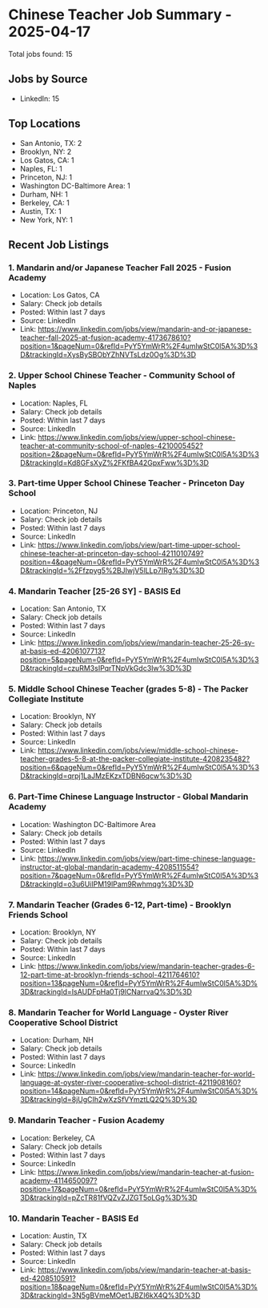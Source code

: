 # Chinese Teacher Job Summary - 2025-04-17

Total jobs found: 15

## Jobs by Source

- LinkedIn: 15

## Top Locations

- San Antonio, TX: 2
- Brooklyn, NY: 2
- Los Gatos, CA: 1
- Naples, FL: 1
- Princeton, NJ: 1
- Washington DC-Baltimore Area: 1
- Durham, NH: 1
- Berkeley, CA: 1
- Austin, TX: 1
- New York, NY: 1

## Recent Job Listings

### 1. Mandarin and/or Japanese Teacher Fall 2025 - Fusion Academy
- Location: Los Gatos, CA
- Salary: Check job details
- Posted: Within last 7 days
- Source: LinkedIn
- Link: https://www.linkedin.com/jobs/view/mandarin-and-or-japanese-teacher-fall-2025-at-fusion-academy-4173678610?position=1&pageNum=0&refId=PyY5YmWrR%2F4umIwStC0l5A%3D%3D&trackingId=XysBySBObYZhNVTsLdz0Og%3D%3D

### 2. Upper School Chinese Teacher - Community School of Naples
- Location: Naples, FL
- Salary: Check job details
- Posted: Within last 7 days
- Source: LinkedIn
- Link: https://www.linkedin.com/jobs/view/upper-school-chinese-teacher-at-community-school-of-naples-4210005452?position=2&pageNum=0&refId=PyY5YmWrR%2F4umIwStC0l5A%3D%3D&trackingId=Kd8GFsXyZ%2FKfBA42GpxFww%3D%3D

### 3. Part-time Upper School Chinese Teacher - Princeton Day School
- Location: Princeton, NJ
- Salary: Check job details
- Posted: Within last 7 days
- Source: LinkedIn
- Link: https://www.linkedin.com/jobs/view/part-time-upper-school-chinese-teacher-at-princeton-day-school-4211010749?position=4&pageNum=0&refId=PyY5YmWrR%2F4umIwStC0l5A%3D%3D&trackingId=%2Ffzpyg5%2BJIwjV5lLLp7IRg%3D%3D

### 4. Mandarin Teacher [25-26 SY] - BASIS Ed
- Location: San Antonio, TX
- Salary: Check job details
- Posted: Within last 7 days
- Source: LinkedIn
- Link: https://www.linkedin.com/jobs/view/mandarin-teacher-25-26-sy-at-basis-ed-4206107713?position=5&pageNum=0&refId=PyY5YmWrR%2F4umIwStC0l5A%3D%3D&trackingId=czuRM3sIPqrTNpVkGdc3Iw%3D%3D

### 5. Middle School Chinese Teacher (grades 5-8) - The Packer Collegiate Institute
- Location: Brooklyn, NY
- Salary: Check job details
- Posted: Within last 7 days
- Source: LinkedIn
- Link: https://www.linkedin.com/jobs/view/middle-school-chinese-teacher-grades-5-8-at-the-packer-collegiate-institute-4208235482?position=6&pageNum=0&refId=PyY5YmWrR%2F4umIwStC0l5A%3D%3D&trackingId=qrpj1LaJMzEKzxTDBN6qcw%3D%3D

### 6. Part-Time Chinese Language Instructor - Global Mandarin Academy
- Location: Washington DC-Baltimore Area
- Salary: Check job details
- Posted: Within last 7 days
- Source: LinkedIn
- Link: https://www.linkedin.com/jobs/view/part-time-chinese-language-instructor-at-global-mandarin-academy-4208511554?position=7&pageNum=0&refId=PyY5YmWrR%2F4umIwStC0l5A%3D%3D&trackingId=o3u6UiIPM19lPam9Rwhmqg%3D%3D

### 7. Mandarin Teacher (Grades 6-12, Part-time) - Brooklyn Friends School
- Location: Brooklyn, NY
- Salary: Check job details
- Posted: Within last 7 days
- Source: LinkedIn
- Link: https://www.linkedin.com/jobs/view/mandarin-teacher-grades-6-12-part-time-at-brooklyn-friends-school-4211764610?position=13&pageNum=0&refId=PyY5YmWrR%2F4umIwStC0l5A%3D%3D&trackingId=IsAUDFpHa0Tj9lCNarrvaQ%3D%3D

### 8. Mandarin Teacher for World Language - Oyster River Cooperative School District
- Location: Durham, NH
- Salary: Check job details
- Posted: Within last 7 days
- Source: LinkedIn
- Link: https://www.linkedin.com/jobs/view/mandarin-teacher-for-world-language-at-oyster-river-cooperative-school-district-4211908160?position=14&pageNum=0&refId=PyY5YmWrR%2F4umIwStC0l5A%3D%3D&trackingId=8jUgCIh2wXzSfVYmztLQ2Q%3D%3D

### 9. Mandarin Teacher - Fusion Academy
- Location: Berkeley, CA
- Salary: Check job details
- Posted: Within last 7 days
- Source: LinkedIn
- Link: https://www.linkedin.com/jobs/view/mandarin-teacher-at-fusion-academy-4114650097?position=17&pageNum=0&refId=PyY5YmWrR%2F4umIwStC0l5A%3D%3D&trackingId=pZcTR81fVQZvZJZGT5oLGg%3D%3D

### 10. Mandarin Teacher - BASIS Ed
- Location: Austin, TX
- Salary: Check job details
- Posted: Within last 7 days
- Source: LinkedIn
- Link: https://www.linkedin.com/jobs/view/mandarin-teacher-at-basis-ed-4208510591?position=18&pageNum=0&refId=PyY5YmWrR%2F4umIwStC0l5A%3D%3D&trackingId=3N5gBVmeMOet1JBZI6kX4Q%3D%3D


